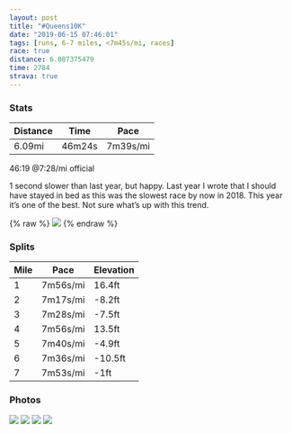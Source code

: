 ```yaml
---
layout: post
title: "#Queens10K"
date: "2019-06-15 07:46:01"
tags: [runs, 6-7 miles, <7m45s/mi, races]
race: true
distance: 6.087375479
time: 2784
strava: true
---
```


### Stats

| Distance | Time | Pace |
|----------|------|------|
|6.09mi|46m24s|7m39s/mi|

46:19 @7:28/mi official

1 second slower than last year, but happy. Last year I wrote that I should have stayed in bed as this was the slowest race by now in 2018. This year it’s one of the best. Not sure what’s up with this trend.

{% raw %}
<img src='https://maps.googleapis.com/maps/api/staticmap?maptype=roadmap&path=enc:iktwF`xtaMJ|@@b@P|BZpBRt@HPHZd@hA?PC@BF^r@Pd@^l@Rf@^n@`@b@PLb@FZCb@[LSHc@Gw@IKGOAKKUW_@Yk@QO_Aa@k@Fm@Ps@\_@J{CpAWHw@Lg@?i@ESQUMkA_Ag@w@OMQ_@?MDUj@qAHYVe@X_AJ?TLRPh@p@pBpC\r@p@lA@FHLFBPp@NjAAr@OjBMp@i@`CO`@g@t@k@r@_At@uA|@uAj@WDEDSC[DaB`@s@Vg@Xc@Ng@HGFgA^oAn@m@^o@f@]d@{@l@]PEHMDADE?YNaARYBs@Km@Au@RQPc@R{A`AgAj@c@N_Aj@IL@JCD[R]d@Kf@GNUVQBs@Ec@B[NaB|@S@iA`@EA]DQASNc@JMEy@XqAVyBPg@?eC[m@SmAo@wAaAe@e@kAcBcAkAIOa@i@c@s@AMLKVMH?j@jA?FN\pAvBl@r@j@x@h@l@^Z`Af@pBd@h@JfBNdAITG`@E`AYf@CRIZDPEJIHQz@YfAq@nBm@hA_APIjAUr@m@NAf@e@d@[VKXUj@[j@QhAo@hASvAA`AUp@i@LG?Eh@UJK@I@MEOUm@IK_@QIDGLBf@l@zCPfA\fAF\N^Zf@P^TP~@`@hBV\Bv@GR@^KH@vAQXMJOPQN[nAsAx@aBJcA?{@Ek@Ie@W_AQoAIqAIi@c@gBOcAB_@J[RYn@WdAQZ_@NE`@o@@e@Ia@O_@[[o@g@m@Qa@JYPcA^YVGN@HEN@XXdALn@Ej@MT_@R]XSLc@NUL{@VWBcA\mCrA]TmBv@aAd@QYIWMq@KYAOI[@IPWd@WpAi@|@[\@r@Jh@?b@QRSJWB]CQ@IG[G[IMOOa@Se@C_@F}@l@I?i@OEEc@S}Bo@]GeAc@_AYg@IYS]MSOuAa@e@YqAi@m@OGWYo@B]Pi@p@{@JUb@k@^o@h@k@PYd@g@NUfAeATMLOXM`Ao@JJHRZ`Bt@hBLr@Tn@F^Tf@XjAh@`AJVJ\Hf@l@|BRDVA\UGUg@uAIk@Oi@Ga@CiA[y@Ec@Mk@MSOk@KwASm@Kc@Is@Kc@Y}@EGMEo@GGM_@oA&key=AIzaSyC1MId7bFpkLXNAaYhBSTb8jLyiSqzbDtM&size=800x800&markers=color:yellow|label:S|40.74181,-73.83953&markers=color:green|label:F|40.74841000000001,-73.83911000000003'>
{% endraw %}

### Splits

| Mile | Pace | Elevation |
|------|------|-----------|
|1|7m56s/mi|16.4ft|
|2|7m17s/mi|-8.2ft|
|3|7m28s/mi|-7.5ft|
|4|7m56s/mi|13.5ft|
|5|7m40s/mi|-4.9ft|
|6|7m36s/mi|-10.5ft|
|7|7m53s/mi|-1ft|

### Photos
<img src='https://dgtzuqphqg23d.cloudfront.net/k5IpXyT8gvwsZ7r8boozpHcAORVjfPApfqgLDNyWfIo-768x576.jpg'>

<img src='https://dgtzuqphqg23d.cloudfront.net/s1xNFMfM21r_avWZsoOeyUz34vDt2rQ1s8nHmCyvE5s-634x768.jpg'>

<img src='https://dgtzuqphqg23d.cloudfront.net/OJ48ptgdGz28J2gAYIdMZT2_6aAmvOqQJlDDaSmJmU8-768x631.jpg'>

<img src='https://dgtzuqphqg23d.cloudfront.net/XFsx6DNeqHAPevqXWGpy4LJq2U3PO2mEcLtAUzTEIhM-511x768.jpg'>
